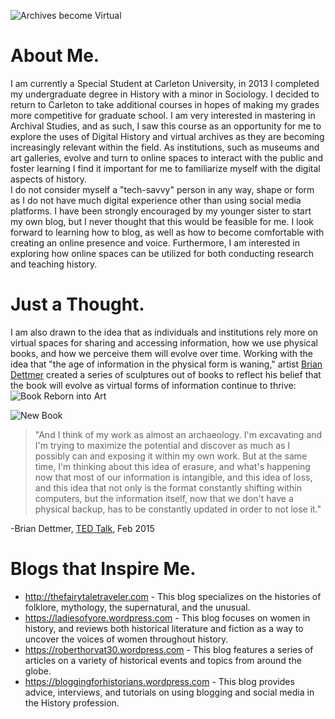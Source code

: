 ![Archives become Virtual](http://thenhier.ca/sites/default/files/Archives.jpg "archives")
# About Me.
                                                            
                                                               
I am currently a Special Student at Carleton University, in 2013 I completed my undergraduate degree in History with a minor in Sociology. I decided to return to Carleton to take additional courses in hopes of making my grades more competitive for graduate school. I am very interested in mastering in Archival Studies, and as such, I saw this course as an opportunity for me to explore the uses of Digital History and virtual archives as they are becoming increasingly relevant within the field. As institutions, such as museums and art galleries,  evolve and turn to online spaces to interact with the public and foster learning I find it important for me to familiarize myself with the digital aspects of history.  
                                                                 I do not consider myself a "tech-savvy" person in any way, shape or form as I do not have much digital experience other than using social media platforms. I have been strongly encouraged by my younger sister to start my own blog, but I never thought that this would be feasible for me. I look forward to learning how to blog, as well as how to become comfortable with creating an online presence and voice. Furthermore, I am interested in exploring how online spaces can be utilized for both conducting research and teaching history. 

# Just a Thought.
I am also drawn to the idea that as individuals and institutions rely more on virtual spaces for sharing and accessing information, how we use physical books, and how we perceive them will evolve over time. Working with the idea that "the age of information in the physical form is waning," artist [Brian Dettmer][1] created a series of sculptures out of books to reflect his belief that the book will evolve as virtual forms of information continue to thrive: 
![Book Reborn into Art](https://i.ytimg.com/vi/mqovAg11q-c/maxresdefault.jpg "art") 

![New Book](https://tedideas.files.wordpress.com/2015/02/04-new-books-of-knowledge.jpg?w=1704&h=1136 "knowledge to art")
> "And I think of my work as almost an archaeology. I'm excavating and I'm trying to maximize the potential and discover as much as I possibly can and exposing it within my own work. But at the same time, I'm thinking about this idea of erasure, and what's happening now that most of our information is intangible, and this idea of loss, and this idea that not only is the format constantly shifting within computers, but the information itself, now that we don't have a physical backup, has to be constantly updated in order to not lose it."
>
-Brian Dettmer, [TED Talk][2], Feb 2015

[1]:http://briandettmer.com/bio/ "Brian Dettmer Bio"
[2]:https://www.ted.com/talks/brian_dettmer_old_books_reborn_as_intricate_art/transcript?language=en/ "TED Talk Transcript"
# Blogs that Inspire Me.

* http://thefairytaletraveler.com - This blog specializes on the histories of folklore, mythology, the supernatural, and the unusual.
* https://ladiesofyore.wordpress.com - This blog focuses on women in history, and reviews both historical literature and fiction as a way to uncover the voices of women throughout history.
* https://roberthorvat30.wordpress.com - This blog features a series of articles on a variety of historical events and topics from around the globe. 
* https://bloggingforhistorians.wordpress.com - This blog provides advice, interviews, and tutorials on using blogging and social media in the History profession.  
